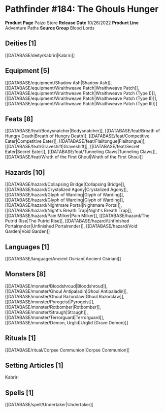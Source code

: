 ﻿---
id: '147'
name: Pathfinder 184. The Ghouls Hunger
rarity: Common
type: Source

---
# Pathfinder #184: The Ghouls Hunger

**Product Page** Paizo Store
**Release Date** 10/26/2022
**Product Line** Adventure Paths
**Source Group** Blood Lords

## Deities [1]

[[DATABASE/deity/Kabriri|Kabriri]]

## Equipment [5]

[[DATABASE/equipment/Shadow Ash|Shadow Ash]], [[DATABASE/equipment/Wraithweave Patch|Wraithweave Patch]], [[DATABASE/equipment/Wraithweave Patch|Wraithweave Patch (Type I)]], [[DATABASE/equipment/Wraithweave Patch|Wraithweave Patch (Type II)]], [[DATABASE/equipment/Wraithweave Patch|Wraithweave Patch (Type III)]]

## Feats [8]

[[DATABASE/feat/Bodysnatcher|Bodysnatcher]], [[DATABASE/feat/Breath of Hungry Death|Breath of Hungry Death]], [[DATABASE/feat/Competitive Eater|Competitive Eater]], [[DATABASE/feat/Flailtongue|Flailtongue]], [[DATABASE/feat/Graveshift|Graveshift]], [[DATABASE/feat/Secret Eater|Secret Eater]], [[DATABASE/feat/Tunneling Claws|Tunneling Claws]], [[DATABASE/feat/Wrath of the First Ghoul|Wrath of the First Ghoul]]

## Hazards [10]

[[DATABASE/hazard/Collapsing Bridge|Collapsing Bridge]], [[DATABASE/hazard/Crystalized Agony|Crystalized Agony]], [[DATABASE/hazard/Glyph of Warding|Glyph of Warding]], [[DATABASE/hazard/Glyph of Warding|Glyph of Warding]], [[DATABASE/hazard/Nightmare Portal|Nightmare Portal]], [[DATABASE/hazard/Night's Breath Trap|Night's Breath Trap]], [[DATABASE/hazard/Pain Milker|Pain Milker]], [[DATABASE/hazard/The Putrid Rise|The Putrid Rise]], [[DATABASE/hazard/Unfinished Portalrender|Unfinished Portalrender]], [[DATABASE/hazard/Void Garden|Void Garden]]

## Languages [1]

[[DATABASE/language/Ancient Osiriani|Ancient Osiriani]]

## Monsters [8]

[[DATABASE/monster/Bloodshroud|Bloodshroud]], [[DATABASE/monster/Ghoul Antipaladin|Ghoul Antipaladin]], [[DATABASE/monster/Ghoul Razorclaw|Ghoul Razorclaw]], [[DATABASE/monster/Pyrogeist|Pyrogeist]], [[DATABASE/monster/Rotbomber|Rotbomber]], [[DATABASE/monster/Straugh|Straugh]], [[DATABASE/monster/Terrorguard|Terrorguard]], [[DATABASE/monster/Demon, Urglid|Urglid (Grave Demon)]]

## Rituals [1]

[[DATABASE/ritual/Corpse Communion|Corpse Communion]]

## Setting Articles [1]

Kabriri

## Spells [1]

[[DATABASE/spell/Undertaker|Undertaker]]